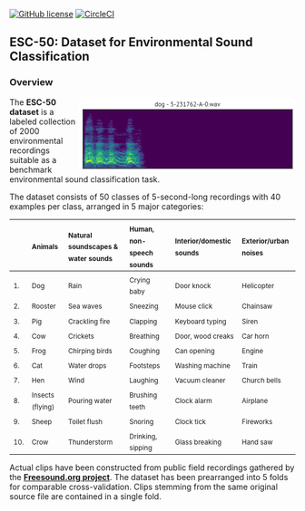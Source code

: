 [![GitHub license](https://img.shields.io/badge/license-CC%20BY--NC%203.0-blue.svg)](LICENSE)
[![CircleCI](https://circleci.com/gh/karoldvl/ESC-50.svg?style=svg)](https://circleci.com/gh/karoldvl/ESC-50)

## ESC-50: Dataset for Environmental Sound Classification

### Overview

<img src="esc50.gif" alt="ESC-50 clip preview" title="ESC-50 clip preview" align="right" />

The **ESC-50 dataset** is a labeled collection of 2000 environmental recordings suitable as a benchmark environmental sound classification task.

The dataset consists of 50 classes of 5-second-long recordings with 40 examples per class, arranged in 5 major categories:

|  | <sub>Animals</sub> | <sub>Natural soundscapes & water sounds </sub> | <sub>Human, non-speech sounds</sub> | <sub>Interior/domestic sounds</sub> | <sub>Exterior/urban noises</sub> |
| :--- | :--- | :--- | :--- | :--- | :--- |
| <sub>1.</sub>| <sub>Dog</sub> | <sub>Rain</sub> | <sub>Crying baby</sub> | <sub>Door knock</sub> | <sub>Helicopter</sub></sub> |
| <sub>2.</sub> | <sub>Rooster</sub> | <sub>Sea waves</sub> | <sub>Sneezing</sub> | <sub>Mouse click</sub> | <sub>Chainsaw</sub> |
| <sub>3.</sub> | <sub>Pig</sub> | <sub>Crackling fire</sub> | <sub>Clapping</sub> | <sub>Keyboard typing</sub> | <sub>Siren</sub> |
| <sub>4.</sub> | <sub>Cow</sub> | <sub>Crickets</sub> | <sub>Breathing</sub> | <sub>Door, wood creaks</sub> | <sub>Car horn</sub> |
| <sub>5.</sub> | <sub>Frog</sub> | <sub>Chirping birds</sub> | <sub>Coughing</sub> | <sub>Can opening</sub> | <sub>Engine</sub> |
| <sub>6.</sub> | <sub>Cat</sub> | <sub>Water drops</sub> | <sub>Footsteps</sub> | <sub>Washing machine</sub> | <sub>Train</sub> |
| <sub>7.</sub> | <sub>Hen</sub> | <sub>Wind</sub> | <sub>Laughing</sub> | <sub>Vacuum cleaner</sub> | <sub>Church bells</sub> |
| <sub>8.</sub> | <sub>Insects (flying)</sub> | <sub>Pouring water</sub> | <sub>Brushing teeth</sub> | <sub>Clock alarm</sub> | <sub>Airplane</sub> |
| <sub>9.</sub> | <sub>Sheep</sub> | <sub>Toilet flush</sub> | <sub>Snoring</sub> | <sub>Clock tick</sub> | <sub>Fireworks</sub> |
  | <sub>10.</sub> | <sub>Crow</sub> | <sub>Thunderstorm</sub> | <sub>Drinking, sipping</sub> | <sub>Glass breaking</sub> | <sub>Hand saw</sub> |

Actual clips have been constructed from public field recordings gathered by the **[Freesound.org project](http://freesound.org/)**. The dataset has been prearranged into 5 folds for comparable cross-validation. Clips stemming from the same original source file are contained in a single fold.
